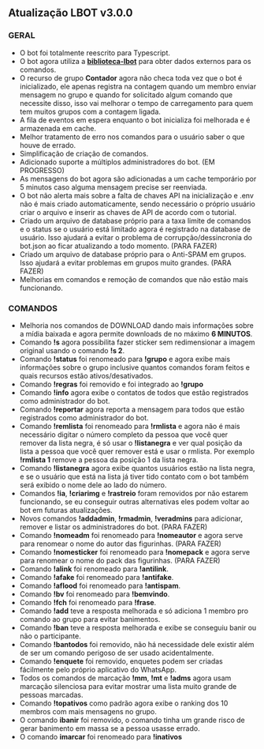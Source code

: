 ## Atualização LBOT v3.0.0

### GERAL

- O bot foi totalmente reescrito para Typescript.
- O bot agora utiliza a [**biblioteca-lbot**](https://www.npmjs.com/package/@victorsouzaleal/biblioteca-lbot) para obter dados externos para os comandos.
- O recurso de grupo **Contador** agora não checa toda vez que o bot é inicializado, ele apenas registra na contagem quando um membro enviar mensagem no grupo e quando for solicitado algum comando que necessite disso, isso vai melhorar o tempo de carregamento para quem tem muitos grupos com a contagem ligada.
- A fila de eventos em espera enquanto o bot inicializa foi melhorada e é armazenada em cache.
- Melhor tratamento de erro nos comandos para o usuário saber o que houve de errado.
- Simplificação de criação de comandos.
- Adicionado suporte a múltiplos administradores do bot. (EM PROGRESSO)
- As mensagens do bot agora são adicionadas a um cache temporário por 5 minutos caso alguma mensagem precise ser reenviada.
- O bot não alerta mais sobre a falta de chaves API na inicialização e .env não é mais criado automaticamente, sendo necessário o próprio usuário criar o arquivo e inserir as chaves de API de acordo com o tutorial.
- Criado um arquivo de database próprio para a taxa limite de comandos e o status se o usuário está limitado agora é registrado na database de usuário. Isso ajudará a evitar o problema de corrupção/dessincronia do bot.json ao ficar atualizando a todo momento. (PARA FAZER)
- Criado um arquivo de database próprio para o Anti-SPAM em grupos. Isso ajudará a evitar problemas em grupos muito grandes. (PARA FAZER)
- Melhorias em comandos e remoção de comandos que não estão mais funcionando.


### COMANDOS 

- Melhoria nos comandos de DOWNLOAD dando mais informações sobre a mídia baixada e agora permite downloads de no máximo **6 MINUTOS**.
- Comando **!s** agora possibilita fazer sticker sem redimensionar a imagem original usando o comando **!s 2**.
- Comando **!status** foi renomeado para **!grupo** e agora exibe mais informações sobre o grupo inclusive quantos comandos foram feitos e quais recursos estão ativos/desativados.
- Comando **!regras** foi removido e foi integrado ao **!grupo**
- Comando **!info** agora exibe o contatos de todos que estão registrados como administrador do bot.
- Comando **!reportar** agora reporta a mensagem para todos que estão registrados como administrador do bot.
- Comando **!remlista** foi renomeado para **!rmlista** e agora não é mais necessário digitar o número completo da pessoa que você quer remover da lista negra, é só usar o **!listanegra** e ver qual posição da lista a pessoa que você quer remover está e usar o rmlista. Por exemplo **!rmlista 1** remove a pessoa da posição 1 da lista negra.
- Comando **!listanegra** agora exibe quantos usuários estão na lista negra, e se o usuário que está na lista já tiver tido contato com o bot também será exibido o nome dele ao lado do número.
- Comandos **!ia**, **!criarimg** e **!rastreio** foram removidos por não estarem funcionando, se eu conseguir outras alternativas eles podem voltar ao bot em futuras atualizações.
- Novos comandos **!addadmin**, **!rmadmin**, **!veradmins** para adicionar, remover e listar os administradores do bot. (PARA FAZER)
- Comando **!nomeadm** foi renomeado para **!nomeautor** e agora serve para renomear o nome do autor das figurinhas. (PARA FAZER)
- Comando **!nomesticker** foi renomeado para **!nomepack** e agora serve para renomear o nome do pack das figurinhas. (PARA FAZER)
- Comando **!alink** foi renomeado para **!antilink**.
- Comando **!afake** foi renomeado para **!antifake**.
- Comando **!aflood** foi renomeado para **!antispam**.
- Comando **!bv** foi renomeado para **!bemvindo**.
- Comando **!fch** foi renomeado para **!frase**.
- Comando **!add** teve a resposta melhorada e só adiciona 1 membro pro comando ao grupo para evitar banimentos.
- Comando **!ban** teve a resposta melhorada e exibe se conseguiu banir ou não o participante.
- Comando **!bantodos** foi removido, não há necessidade dele existir além de ser um comando perigoso de ser usado acidentalmente.
- Comando **!enquete** foi removido, enquetes podem ser criadas fácilmente pelo próprio aplicativo do WhatsApp.
- Todos os comandos de marcação **!mm**, **!mt** e **!adms** agora usam marcação silenciosa para evitar mostrar uma lista muito grande de pessoas marcadas.
- Comando **!topativos** como padrão agora exibe o ranking dos 10 membros com mais mensagens no grupo.
- O comando **ibanir** foi removido,  o comando tinha um grande risco de gerar banimento em massa se a pessoa usasse errado.
- O comando **imarcar** foi renomeado para **!inativos**


